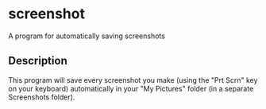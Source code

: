 # screenshot

A program for automatically saving screenshots

## Description

This program will save every screenshot you make (using the "Prt Scrn" key on your keyboard) automatically in your "My Pictures" folder (in a separate Screenshots folder).
